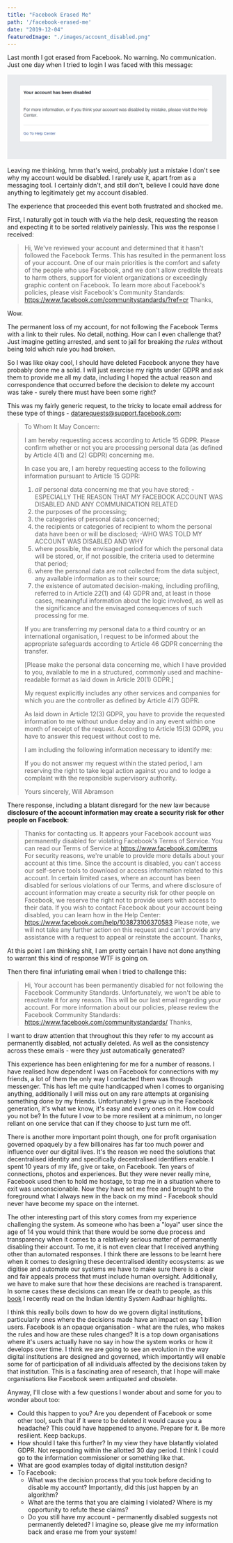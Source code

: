 ```yaml
---
title: "Facebook Erased Me"
path: '/facebook-erased-me'
date: "2019-12-04"
featuredImage: "./images/account_disabled.png"  
---
```


Last month I got erased from Facebook. No warning. No communication. Just one day when I tried to login I was faced with this message:

![Account Disabled](images/account_disabled.png)

Leaving me thinking, hmm that's weird, probably just a mistake I don't see why my account would be disabled. I rarely use it, apart from as a messaging tool. I certainly didn't, and still don't, believe I could have done anything to legitimately get my account disabled.

The experience that proceeded this event both frustrated and shocked me. 

First, I naturally got in touch with via the help desk, requesting the reason and expecting it to be sorted relatively painlessly. This was the response I received:

> Hi,
> We've reviewed your account and determined that it hasn't followed the 
> Facebook Terms. This has resulted in the permanent loss of your account.
> One of our main priorities is the comfort and safety of the people who 
> use Facebook, and we don't allow credible threats to harm others, 
> support for violent organizations or exceedingly graphic content on 
> Facebook.
> To learn more about Facebook's policies, please visit Facebook's Community Standards:
> <https://www.facebook.com/communitystandards/?ref=cr>
> Thanks,

Wow.

The permanent loss of my account, for not following the Facebook Terms with a link to their rules. No detail, nothing. How can I even challenge that? Just imagine getting arrested, and sent to jail for breaking *the rules* without being told which rule you had broken.

So I was like okay cool, I should have deleted Facebook anyone they have probably done me a solid. I will just exercise my rights under GDPR and ask them to provide me all my data, including I hoped the actual reason and correspondence that occurred before the decision to delete my account was take - surely there must have been some right?

This was my fairly generic request, to the tricky to locate email address for these type of things - datarequests@support.facebook.com:

> To Whom It May Concern:
>
> I am hereby  requesting access according to Article 15 GDPR. Please confirm whether  or not you are processing personal data (as defined by Article 4(1) and  (2) GDPR) concerning me.
>
> In case you are, I am hereby requesting access to the following information pursuant to Article 15 GDPR:
>
> 1. *all*  personal data concerning me that you have stored; - ESPECIALLY THE  REASON THAT MY FACEBOOK ACCOUNT WAS DISABLED AND ANY COMMUNICATION  RELATED
> 2. the purposes of the processing;
> 3. the categories of personal data concerned;
> 4. the  recipients or categories of recipient to whom the personal data have  been or will be disclosed; -WHO WAS TOLD MY ACCOUNT WAS DISABLED AND WHY
> 5. where  possible, the envisaged period for which the personal data will be  stored, or, if not possible, the criteria used to determine that period;
> 6. where the personal data are not collected from the data subject, any available information as to their source;
> 7. the  existence of automated decision-making, including profiling, referred  to in Article 22(1) and (4) GDPR and, at least in those cases,  meaningful information about the logic involved, as well as the  significance and the envisaged consequences of such processing for me.
>
> If  you are transferring my personal data to a third country or an  international organisation, I request to be informed about the  appropriate safeguards according to Article 46 GDPR concerning the  transfer.
>
> [Please make the personal data concerning me, which I  have provided to you, available to me in a structured, commonly used and  machine-readable format as laid down in Article 20(1) GDPR.]
>
> My  request explicitly includes any other services and companies for which  you are the controller as defined by Article 4(7) GDPR.
>
> As laid  down in Article 12(3) GDPR, you have to provide the requested  information to me without undue delay and in any event within one month  of receipt of the request. According to Article 15(3) GDPR, you have to  answer this request without cost to me.
>
> I am including the following information necessary to identify me:
>
> <My Personal Info>
>
> If you do not answer my request within the stated  period, I am reserving the right to take legal action against you and to  lodge a complaint with the responsible supervisory authority.
>
> Yours sincerely,
> Will Abramson

There response, including a blatant disregard for the new law because **disclosure of the account information may create a security risk for other people on Facebook**:

> Thanks for contacting us. 
> It appears your Facebook account was permanently disabled for violating 
> Facebook's Terms of Service. You can read our Terms of Service at <https://www.facebook.com/terms>
> For security reasons, we're unable to provide more details about your 
> account at this time. Since the account is disabled, you can't access 
> our self-serve tools to download or access information related to this 
> account. 
> In certain limited cases, where an account has been disabled for serious
> violations of our Terms, and where disclosure of account information 
> may create a security risk for other people on Facebook, we reserve the 
> right not to provide users with access to their data.
> If you wish to contact Facebook about your account being disabled, you can learn how in the Help Center: <https://www.facebook.com/help/103873106370583>
> Please note, we will not take any further action on this request and 
> can't provide any assistance with a request to appeal or reinstate the 
> account.
> Thanks,

At this point I am thinking shit, I am pretty certain I have not done anything to warrant this kind of response WTF is going on.

Then there final infuriating email when I tried to challenge this:

> Hi,
> Your account has been permanently disabled for not following the 
> Facebook Community Standards. Unfortunately, we won't be able to 
> reactivate it for any reason.
> This will be our last email regarding your account. For more information
> about our policies, please review the Facebook Community Standards:
> <https://www.facebook.com/communitystandards/>
> Thanks,

I want to draw attention that throughout this they refer to my account as permanently disabled, not actually deleted. As well as the consistency across these emails - were they just automatically generated?

This experience has been enlightening for me for a number of reasons. I have realised how dependent I was on Facebook for connections with my friends, a lot of them the only way I contacted them was through messenger. This has left me quite handicapped when I comes to organising anything, additionally I will miss out on any rare attempts at organising something done by my friends. Unfortunately I grew up in the Facebook generation, it's what we know, it's easy and every ones on it. How could you not be?  In the future I vow to be more resilient at a minimum, no longer reliant on one service that can if they choose to just turn me off.

There is another more important point though, one for profit organisation governed opaquely by a few billionaires has far too much power and influence over our digital lives. It's the reason we need the solutions that decentralised identity and specifically decentralised identifiers enable. I spent 10 years of my life, give or take, on Facebook. Ten years of connections, photos and experiences. But they were never really mine, Facebook used then to hold me hostage, to trap me in a situation where to exit was unconscionable. Now they have set me free and brought to the foreground what I always new in the back on my mind - Facebook should never have become my space on the internet.

The other interesting part of this story comes from my experience challenging the system. As someone who has been a "loyal" user since the age of 14 you would  think that there would be some due process and transparency when it comes to a relatively serious matter of permanently disabling their account. To me, it is not even clear that I received anything other than automated responses. I think there are lessons to be learnt here when it comes to designing these decentralised identity ecosystems: as we digitise and automate our systems we have to make sure there is a clear and fair appeals process that must include human oversight. Additionally, we have to make sure that how these decisions are reached is transparent. In some cases these decisions can mean life or death to people, as this [book](https://www.amazon.co.uk/dp/B07PWVRW11/ref=dp-kindle-redirect?_encoding=UTF8&btkr=1) I recently read on the Indian Identity System Aadhaar highlights.

I think this really boils down to how do we govern digital institutions, particularly ones where the decisions made have an impact on say 1 billion users. Facebook is an opaque organisation - what are the rules, who makes the rules and how are these rules changed? It is a top down organisations where it's users actually have no say in how the system works or how it develops over time. I think we are going to see an evolution in the way digital institutions are designed and governed, which importantly will enable some for of participation of all individuals affected by the decisions taken by that institution. This is a fascinating area of research, that I hope will make organisations like Facebook seem antiquated and obsolete.

Anyway, I'll close with a few questions I wonder about and some for you to wonder about too:

* Could this happen to you? Are you dependent of Facebook or some other tool, such that if it were to be deleted it would cause you a headache? This could have happened to anyone. Prepare for it. Be more resilient. Keep backups.
* How should I take this further? In my view they have blatantly violated GDPR. Not responding within the allotted 30 day period. I think I could go to the information commissioner or something like that. 
* What are good examples today of digital institution design?
* To Facebook:
  * What was the decision process that you took before deciding to disable my account? Importantly, did this just happen by an algorithm?
  * What are the terms that you are claiming I violated? Where is my opportunity to refute these claims?
  * Do you still have my account - permanently disabled suggests not permanently deleted? I imagine so, please give me my information back and erase me from your system!

